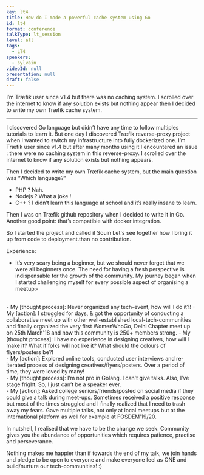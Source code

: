 ```yaml
---
key: lt4
title: How do I made a powerful cache system using Go
id: lt4
format: conference
talkType: lt_session
level: all
tags:
  - LT4
speakers:
  - sylvain
videoId: null
presentation: null
draft: false
---
```

I’m Træfik user since v1.4 but there was no caching system. I scrolled over the internet to know if any solution exists but nothing appear then I decided to write my own Træfik cache system.

---
I discovered Go language but didn’t have any time to follow multiples tutorials to learn it. But one day I discovered Træfik reverse-proxy project when I wanted to switch my infrastructure into fully dockerized one. I’m Træfik user since v1.4 but after many months using it I encountered an issue : there were no caching system in this reverse-proxy. I scrolled over the internet to know if any solution exists but nothing appears.

Then I decided to write my own Træfik cache system, but the main question was “Which language?”
- PHP ? Nah.
- Nodejs ? What a joke !
- C++ ? I didn’t learn this language at school and it’s really insane to learn.

Then I was on Træfik github repository when I decided to write it in Go. Another good point: that’s compatible with docker integration.

So I started the project and called it Souin
Let's see together how I bring it up from code to deployment.than no contribution.

Experience:

* It’s very scary being a beginner, but we should never forget that we were all beginners once.
The need for having a fresh perspective is indispensable for the growth of the community. My journey began when I started challenging myself for every possible aspect of organising a meetup:- <br> 
<br>
   - My [thought process]: Never organized any tech-event, how will I do it?!
   - My [action]: I struggled for days, & got the opportunity of conducting a collaborative meet up with other well-established local-tech-communities and finally organized the very first WomenWhoGo, Delhi Chapter meet up on 25th March'18 and now this community is 250+ members strong. 
   - My [thought process]: I have no experience in designing creatives, how will I make it? What if folks will not like it? What should the colours of flyers/posters be?! <br>
   - My [action]: Explored online tools, conducted user interviews and re-iterated process of designing creatives/flyers/posters. Over a period of time, they were loved by many! <br>
   - My [thought process]: I’m not pro in Golang. I can't give talks. Also, I’ve stage fright. So, I just can’t be a speaker ever. <br>
   - My [action]: Asked college seniors/friends/posted on social media if they could give a talk during meet-ups. Sometimes received a positive response but most of the times struggled and I finally realized that I need to trash away my fears. Gave multiple talks, not only at local meetups but at the international platform as well for example at FOSDEM’19/20. <br>


In nutshell, I realised that we have to be the change we seek. Community gives you the abundance of opportunities which requires patience, practise and perseverance. <br>

Nothing makes me happier than if towards the end of my talk, we join hands and pledge to be open to everyone and make everyone feel as ONE and build/nurture our tech-communities! :)
